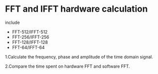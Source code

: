# FFT and IFFT hardware calculation

include 

- FFT-512/IFFT-512
- FFT-256/IFFT-256
- FFT-128/IFFT-128
- FFT-64/IFFT-64

1.Calculate the frequency, phase and amplitude of the time domain signal.

2.Compare the time spent on hardware FFT and software FFT.
